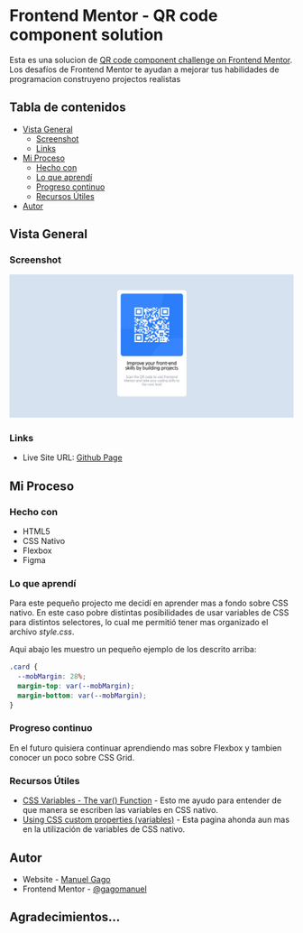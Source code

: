 # Frontend Mentor - QR code component solution

Esta es una solucion de [QR code component challenge on Frontend Mentor](https://www.frontendmentor.io/challenges/qr-code-component-iux_sIO_H). Los desafíos de Frontend Mentor te ayudan a mejorar tus habilidades de programacion construyeno projectos realistas

## Tabla de contenidos

- [Vista General](#vista-general)
  - [Screenshot](#screenshot)
  - [Links](#links)
- [Mi Proceso](#mi-proceso)
  - [Hecho con](#hecho-con)
  - [Lo que aprendí](#lo-que-aprendí)
  - [Progreso continuo](#progreso-continuo)
  - [Recursos Útiles](#recursos-útiles)
- [Autor](#autor)


## Vista General

### Screenshot

![Screenshot de versión Desktop](./screenshot.jpg)

### Links

- Live Site URL: [Github Page](https://gagomanuel.github.io/FEM--QR-code/)

## Mi Proceso

### Hecho con

- HTML5
- CSS Nativo
- Flexbox
- Figma

### Lo que aprendí

Para este pequeño projecto me decidí en aprender mas a fondo sobre CSS nativo. En este caso pobre distintas posibilidades de usar variables de CSS para distintos selectores, lo cual me permitió tener mas organizado el archivo *style.css*.

Aqui abajo les muestro un pequeño ejemplo de los descrito arriba:

```css
.card {
  --mobMargin: 28%;
  margin-top: var(--mobMargin);
  margin-bottom: var(--mobMargin);
}
```

### Progreso continuo

En el futuro quisiera continuar aprendiendo mas sobre Flexbox y tambien conocer un poco sobre CSS Grid.

### Recursos Útiles

- [CSS Variables - The var() Function](https://www.w3schools.com/css/css3_variables.asp) - Esto me ayudo para entender de que manera se escriben las variables en CSS nativo.
- [Using CSS custom properties (variables)](https://developer.mozilla.org/en-US/docs/Web/CSS/Using_CSS_custom_properties) - Esta pagina ahonda aun mas en la utilización de variables de CSS nativo.


## Autor

- Website - [Manuel Gago](https://bio.link/gagomanuel)
- Frontend Mentor - [@gagomanuel](https://www.frontendmentor.io/profile/gagomanuel)

## Agradecimientos...
